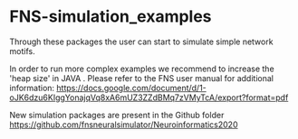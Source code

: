 # FNS-simulation_examples

Through these packages the user can start to simulate simple network motifs.

In order to run more complex examples we recommend to increase the 'heap size' in JAVA . Please refer to the FNS user manual for additional information:
https://docs.google.com/document/d/1-oJK6dzu6KIggYonajqVq8xA6mUZ3ZZdBMq7zVMyTcA/export?format=pdf

New simulation packages are present in the Github folder https://github.com/fnsneuralsimulator/Neuroinformatics2020
